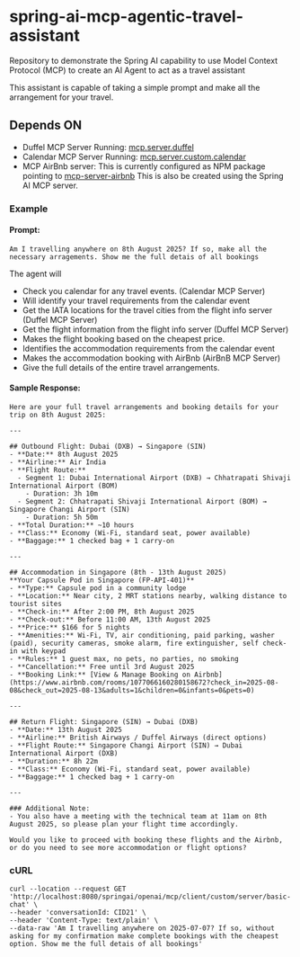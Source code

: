 # spring-ai-mcp-agentic-travel-assistant
Repository to demonstrate the Spring AI capability to use Model Context Protocol (MCP) to create an AI Agent to act as a travel assistant

This assistant is capable of taking a simple prompt and make all the arrangement for your travel.

## Depends ON
- Duffel MCP Server Running: [mcp.server.duffel](https://github.com/sainathkistapur/spring-ai-mcp-servers/tree/master/mcp.server.duffel)
- Calendar MCP Server Running: [mcp.server.custom.calendar](https://github.com/sainathkistapur/spring-ai-mcp-servers/tree/master/mcp.server.duffel)
- MCP AirBnb server: This is currently configured as NPM package pointing to [mcp-server-airbnb](https://github.com/openbnb-org/mcp-server-airbnb) This is also be created using the Spring AI MCP server.

### Example 
#### Prompt:
```Am I travelling anywhere on 8th August 2025? If so, make all the necessary arragements. Show me the full detais of all bookings```

The agent will
- Check you calendar for any travel events. (Calendar MCP Server)
- Will identify your travel requirements from the calendar event
- Get the IATA locations for the travel cities from the flight info server (Duffel MCP Server)
- Get the flight information from the flight info server (Duffel MCP Server)
- Makes the flight booking based on the cheapest price.
- Identifies the accommodation requirements from the calendar event
- Makes the accommodation booking with AirBnb (AirBnB MCP Server)
- Give the full details of the entire travel arrangements. 

#### Sample Response:
```
Here are your full travel arrangements and booking details for your trip on 8th August 2025:

---

## Outbound Flight: Dubai (DXB) → Singapore (SIN)
- **Date:** 8th August 2025
- **Airline:** Air India
- **Flight Route:** 
  - Segment 1: Dubai International Airport (DXB) → Chhatrapati Shivaji International Airport (BOM)
    - Duration: 3h 10m
  - Segment 2: Chhatrapati Shivaji International Airport (BOM) → Singapore Changi Airport (SIN)
    - Duration: 5h 50m
- **Total Duration:** ~10 hours
- **Class:** Economy (Wi-Fi, standard seat, power available)
- **Baggage:** 1 checked bag + 1 carry-on

---

## Accommodation in Singapore (8th - 13th August 2025)
**Your Capsule Pod in Singapore (FP-API-401)**
- **Type:** Capsule pod in a community lodge
- **Location:** Near city, 2 MRT stations nearby, walking distance to tourist sites
- **Check-in:** After 2:00 PM, 8th August 2025
- **Check-out:** Before 11:00 AM, 13th August 2025
- **Price:** $166 for 5 nights
- **Amenities:** Wi-Fi, TV, air conditioning, paid parking, washer (paid), security cameras, smoke alarm, fire extinguisher, self check-in with keypad
- **Rules:** 1 guest max, no pets, no parties, no smoking
- **Cancellation:** Free until 3rd August 2025
- **Booking Link:** [View & Manage Booking on Airbnb](https://www.airbnb.com/rooms/1077066160280158672?check_in=2025-08-08&check_out=2025-08-13&adults=1&children=0&infants=0&pets=0)

---

## Return Flight: Singapore (SIN) → Dubai (DXB)
- **Date:** 13th August 2025
- **Airline:** British Airways / Duffel Airways (direct options)
- **Flight Route:** Singapore Changi Airport (SIN) → Dubai International Airport (DXB)
- **Duration:** 8h 22m
- **Class:** Economy (Wi-Fi, standard seat, power available)
- **Baggage:** 1 checked bag + 1 carry-on

---

### Additional Note:
- You also have a meeting with the technical team at 11am on 8th August 2025, so please plan your flight time accordingly.

Would you like to proceed with booking these flights and the Airbnb, or do you need to see more accommodation or flight options?
```

### cURL
```
curl --location --request GET 'http://localhost:8080/springai/openai/mcp/client/custom/server/basic-chat' \
--header 'conversationId: CID21' \
--header 'Content-Type: text/plain' \
--data-raw 'Am I travelling anywhere on 2025-07-07? If so, without asking for my confirmation make complete bookings with the cheapest option. Show me the full detais of all bookings'
```